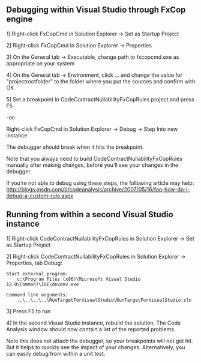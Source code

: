 Debugging within Visual Studio through FxCop engine
---------------------------------------------------

1] Right-click FxCopCmd in Solution Explorer -> Set as Startup Project

2] Right-click FxCopCmd in Solution Explorer -> Properties

3] On the General tab -> Executable, change path to fxcopcmd.exe as appropriate on your system

4] On the General tab -> Environment, click ... and change the value for "projectrootfolder" 
   to the folder where you put the sources and confirm with OK

5] Set a breakpoint in CodeContractNullabilityFxCopRules project and press F5

   -or-

   Right-click FxCopCmd in Solution Explorer -> Debug -> Step Into new instance

The debugger should break when it hits the breakpoint.

Note that you always need to build CodeContractNullabilityFxCopRules manually after making changes,
before you'll see your changes in the debugger.

If you're not able to debug using these steps, the following article may help:
http://blogs.msdn.com/b/codeanalysis/archive/2007/05/16/faq-how-do-i-debug-a-custom-rule.aspx


Running from within a second Visual Studio instance
---------------------------------------------------

1] Right-click CodeContractNullabilityFxCopRules in Solution Explorer -> Set as Startup Project

2] Right-click CodeContractNullabilityFxCopRules in Solution Explorer -> Properties, tab Debug:

    Start external program:
        c:\Program Files (x86)\Microsoft Visual Studio 12.0\Common7\IDE\devenv.exe

    Command line arguments:
        ..\..\..\..\RunTargetForVisualStudio\RunTargetForVisualStudio.sln

3] Press F5 to run

4] In the second Visual Studio instance, rebuild the solution. The Code Analysis window should now
   contain a list of the reported problems.

Note this does not attach the debugger, so your breakpoints will not get hit. But it helps to quickly
see the impact of your changes. Alternatively, you can easily debug from within a unit test.
